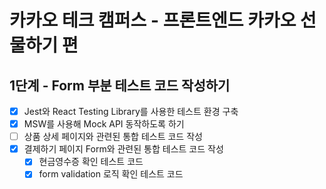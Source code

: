 # 카카오 테크 캠퍼스 - 프론트엔드 카카오 선물하기 편

## 1단계 - Form 부분 테스트 코드 작성하기

- [x] Jest와 React Testing Library를 사용한 테스트 환경 구축
- [x] MSW를 사용해 Mock API 동작하도록 하기
- [ ] 상품 상세 페이지와 관련된 통합 테스트 코드 작성
- [x] 결제하기 페이지 Form와 관련된 통합 테스트 코드 작성
  - [x] 현금영수증 확인 테스트 코드
  - [x] form validation 로직 확인 테스트 코드
